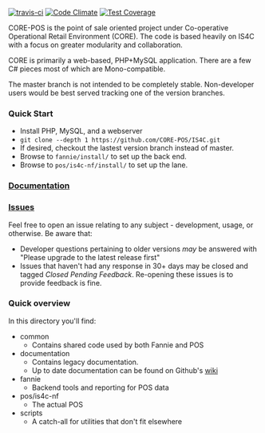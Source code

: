 [![travis-ci](https://travis-ci.org/CORE-POS/IS4C.svg?branch=master)](https://travis-ci.org/CORE-POS/IS4C)
[![Code Climate](https://codeclimate.com/github/CORE-POS/IS4C/badges/gpa.svg)](https://codeclimate.com/github/CORE-POS/IS4C)
[![Test Coverage](https://codeclimate.com/github/CORE-POS/IS4C/badges/coverage.svg)](https://codeclimate.com/github/CORE-POS/IS4C/coverage)

CORE-POS is the point of sale oriented project under Co-operative
Operational Retail Environment (CORE). The code is based heavily 
on IS4C with a focus on greater modularity and collaboration.

CORE is primarily a web-based, PHP+MySQL application. There are
a few C# pieces most of which are Mono-compatible.

The master branch is not intended to be completely stable. 
Non-developer users would be best served tracking one of the
version branches.

### Quick Start
* Install PHP, MySQL, and a webserver
* `git clone --depth 1 https://github.com/CORE-POS/IS4C.git`
* If desired, checkout the lastest version branch instead of master.
* Browse to `fannie/install/` to set up the back end.
* Browse to `pos/is4c-nf/install/` to set up the lane.

### [Documentation](https://github.com/CORE-POS/IS4C/wiki)

### [Issues](https://github.com/CORE-POS/IS4C/issues)
Feel free to open an issue relating to any subject - development, usage, or otherwise. Be aware that:
* Developer questions pertaining to older versions *may* be answered with "Please upgrade to the latest release first"
* Issues that haven't had any response in 30+ days may be closed and tagged *Closed Pending Feedback*. Re-opening these issues is to provide feedback is fine.

### Quick overview
In this directory you'll find:
* common
  * Contains shared code used by both Fannie and POS
* documentation
  * Contains legacy documentation.
  * Up to date documentation can be found
    on Github's [wiki](https://github.com/CORE-POS/IS4C/wiki)
* fannie
  * Backend tools and reporting for POS data
* pos/is4c-nf
  * The actual POS
* scripts
  * A catch-all for utilities that don't fit elsewhere 
